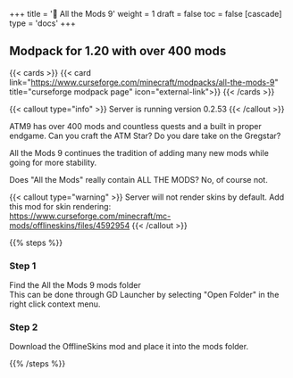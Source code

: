+++
title = '🔴 All the Mods 9'
weight = 1
draft = false
toc = false
[cascade]
	type = 'docs'
+++

## Modpack for 1.20 with over 400 mods

{{< cards >}}
	{{< card link="https://www.curseforge.com/minecraft/modpacks/all-the-mods-9" title="curseforge modpack page" icon="external-link">}}
{{< /cards >}}

{{< callout type="info" >}}
Server is running version 0.2.53
{{< /callout >}}

ATM9 has over 400 mods and countless quests and a built in proper endgame. Can you craft the ATM Star?
Do you dare take on the Gregstar?

All the Mods 9 continues the tradition of adding many new mods while going for more stability.

Does "All the Mods" really contain ALL THE MODS? No, of course not.


{{< callout type="warning" >}}
Server will not render skins by default. Add this mod for skin rendering:\
https://www.curseforge.com/minecraft/mc-mods/offlineskins/files/4592954
{{< /callout >}}


{{% steps %}}

### Step 1

Find the All the Mods 9 mods folder\
This can be done through GD Launcher by selecting "Open Folder"
in the right click context menu.

### Step 2

Download the OfflineSkins mod and place it into the mods folder.


{{% /steps %}}